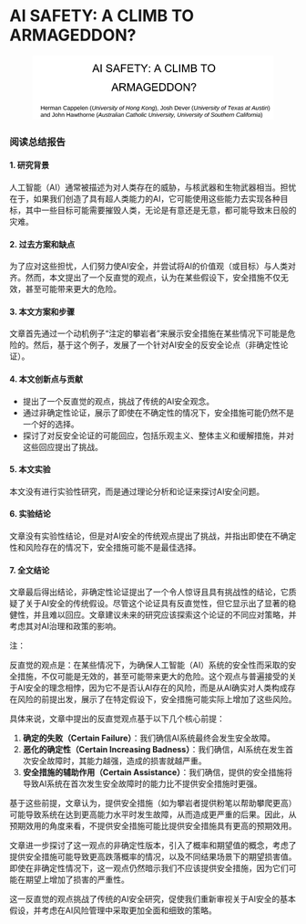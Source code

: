# AI SAFETY: A CLIMB TO ARMAGEDDON?

<figure><img src="../.gitbook/assets/image (4).png" alt=""><figcaption></figcaption></figure>

### 阅读总结报告

#### 1. 研究背景

人工智能（AI）通常被描述为对人类存在的威胁，与核武器和生物武器相当。担忧在于，如果我们创造了具有超人类能力的AI，它可能使用这些能力去实现各种目标，其中一些目标可能需要摧毁人类，无论是有意还是无意，都可能导致末日般的灾难。

#### 2. 过去方案和缺点

为了应对这些担忧，人们努力使AI安全，并尝试将AI的价值观（或目标）与人类对齐。然而，本文提出了一个反直觉的观点，认为在某些假设下，安全措施不仅无效，甚至可能带来更大的危险。

#### 3. 本文方案和步骤

文章首先通过一个动机例子“注定的攀岩者”来展示安全措施在某些情况下可能是危险的。然后，基于这个例子，发展了一个针对AI安全的反安全论点（非确定性论证）。

#### 4. 本文创新点与贡献

* 提出了一个反直觉的观点，挑战了传统的AI安全观念。
* 通过非确定性论证，展示了即使在不确定性的情况下，安全措施可能仍然不是一个好的选择。
* 探讨了对反安全论证的可能回应，包括乐观主义、整体主义和缓解措施，并对这些回应提出了挑战。

#### 5. 本文实验

本文没有进行实验性研究，而是通过理论分析和论证来探讨AI安全问题。

#### 6. 实验结论

文章没有实验性结论，但是对AI安全的传统观点提出了挑战，并指出即使在不确定性和风险存在的情况下，安全措施可能不是最佳选择。

#### 7. 全文结论

文章最后得出结论，非确定性论证提出了一个令人惊讶且具有挑战性的结论，它质疑了关于AI安全的传统假设。尽管这个论证具有反直觉性，但它显示出了显著的稳健性，并且难以回应。文章建议未来的研究应该探索这个论证的不同应对策略，并考虑其对AI治理和政策的影响。

注：

反直觉的观点是：在某些情况下，为确保人工智能（AI）系统的安全性而采取的安全措施，不仅可能是无效的，甚至可能带来更大的危险。这个观点与普遍接受的关于AI安全的理念相悖，因为它不是否认AI存在的风险，而是从AI确实对人类构成存在风险的前提出发，展示了在特定假设下，安全措施可能实际上增加了这些风险。

具体来说，文章中提出的反直觉观点基于以下几个核心前提：

1. **确定的失败（Certain Failure）**：我们确信AI系统最终会发生安全故障。
2. **恶化的确定性（Certain Increasing Badness）**：我们确信，AI系统在发生首次安全故障时，其能力越强，造成的损害就越严重。
3. **安全措施的辅助作用（Certain Assistance）**：我们确信，提供的安全措施将导致AI系统在首次发生安全故障时的能力比不提供安全措施时更强。

基于这些前提，文章认为，提供安全措施（如为攀岩者提供粉笔以帮助攀爬更高）可能导致系统在达到更高能力水平时发生故障，从而造成更严重的后果。因此，从预期效用的角度来看，不提供安全措施可能比提供安全措施具有更高的预期效用。

文章进一步探讨了这一观点的非确定性版本，引入了概率和期望值的概念，考虑了提供安全措施可能导致更高跌落概率的情况，以及不同结果场景下的期望损害值。即使在非确定性情况下，这一观点仍然暗示我们不应该提供安全措施，因为它们可能在期望上增加了损害的严重性。

这一反直觉的观点挑战了传统的AI安全研究，促使我们重新审视关于AI安全的基本假设，并考虑在AI风险管理中采取更加全面和细致的策略。

